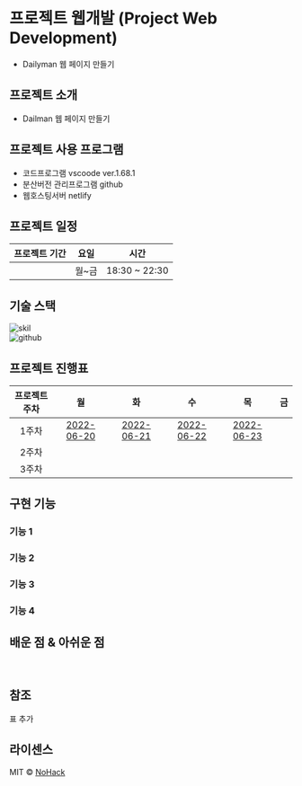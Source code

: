 # 프로젝트 웹개발 (Project Web Development)
- Dailyman 웹 페이지 만들기

## 프로젝트 소개
- Dailman 웹 페이지 만들기

## 프로젝트 사용 프로그램
- 코드프로그램 vscoode ver.1.68.1 
- 분산버전 관리프로그램 github
- 웹호스팅서버 netlify

## 프로젝트 일정
|프로젝트 기간    |  요일     | 시간       |
| :-:            |   :-:    |    :-:    |
|    |  월~금    |18:30 ~ 22:30|


## 기술 스택

![skil]
<br>
![github]

## 프로젝트 진행표
|프로젝트 주차  |      월        |    화         |  수           |  목           | 금            |        
| :-:          |  :-:           | :-:           | :-:          |  :-:          | :-:           |
|1주차         | [2022-06-20]   | [2022-06-21]  | [2022-06-22]  | [2022-06-23] |               |       
|2주차         |                |               |              |               |               |        
|3주차         |                |               |              |               |               |        

## 구현 기능

### 기능 1

### 기능 2

### 기능 3

### 기능 4



## 배운 점 & 아쉬운 점

<p align="justify">

</p>

<br>

## 참조
표 추가
## 라이센스

MIT &copy; [NoHack](mailto:lbjp114@gmail.com)

[2022-06-20]:https://unique-parfait-2e138b.netlify.app
[2022-06-21]: https://lively-kulfi-a1a64d.netlify.app
[2022-06-22]: https://earnest-malabi-19999e.netlify.app
[2022-06-23]: https://vocal-cat-9475ad.netlify.app




<!-- Stack Icon Refernces -->

[skil]: https://s3.ap-northeast-2.amazonaws.com/bootcamp-prep-assets/images/html-css-js.gif
[github]: https://blog.kakaocdn.net/dn/rGc0K/btqNoR37HUE/QoRyb2bvKrswwKMgNY97gK/img.png
<!-- [js]: https://commons.wikimedia.org/wiki/File:Javascript-shield.svg -->
<!-- [html]: https://upload.wikimedia.org/wikipedia/commons/thumb/6/61/HTML5_logo_and_wordmark.svg/1024px-HTML5_logo_and_wordmark.svg.png -->
<!-- [css]: https://i.pinimg.com/originals/eb/7e/20/eb7e20e646f5b7ec9ed4f8f78a5dee8f.png -->

